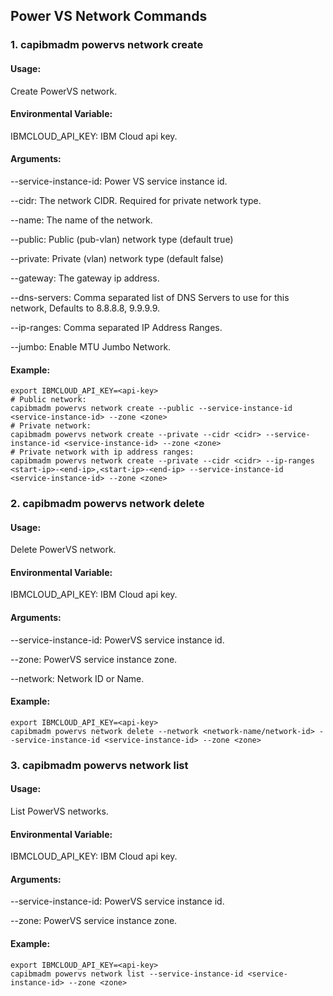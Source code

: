 ## Power VS Network Commands

### 1. capibmadm powervs network create

#### Usage:
Create PowerVS network.

#### Environmental Variable:
IBMCLOUD_API_KEY: IBM Cloud api key.

#### Arguments:
--service-instance-id: Power VS service instance id.

--cidr: The network CIDR. Required for private network type.

--name: The name of the network.

--public: Public (pub-vlan) network type (default true)

--private: Private (vlan) network type (default false)

--gateway: The gateway ip address.

--dns-servers: Comma separated list of DNS Servers to use for this network, Defaults to 8.8.8.8, 9.9.9.9.

--ip-ranges: Comma separated IP Address Ranges.

--jumbo: Enable MTU Jumbo Network.


#### Example:
```shell
export IBMCLOUD_API_KEY=<api-key>
# Public network:
capibmadm powervs network create --public --service-instance-id <service-instance-id> --zone <zone>
# Private network:
capibmadm powervs network create --private --cidr <cidr> --service-instance-id <service-instance-id> --zone <zone>
# Private network with ip address ranges:
capibmadm powervs network create --private --cidr <cidr> --ip-ranges <start-ip>-<end-ip>,<start-ip>-<end-ip> --service-instance-id <service-instance-id> --zone <zone>
```


### 2. capibmadm powervs network delete

#### Usage:
Delete PowerVS network.

#### Environmental Variable:
IBMCLOUD_API_KEY: IBM Cloud api key.

#### Arguments:
--service-instance-id: PowerVS service instance id.

--zone: PowerVS service instance zone.

--network: Network ID or Name.

#### Example:
```shell
export IBMCLOUD_API_KEY=<api-key>
capibmadm powervs network delete --network <network-name/network-id> --service-instance-id <service-instance-id> --zone <zone>
```


### 3. capibmadm powervs network list

#### Usage:
List PowerVS networks.

#### Environmental Variable:
IBMCLOUD_API_KEY: IBM Cloud api key.

#### Arguments:
--service-instance-id: PowerVS service instance id.

--zone: PowerVS service instance zone.

#### Example:
```shell
export IBMCLOUD_API_KEY=<api-key>
capibmadm powervs network list --service-instance-id <service-instance-id> --zone <zone>
```
